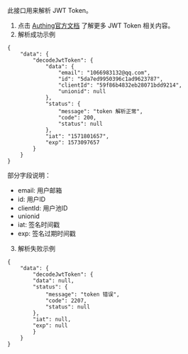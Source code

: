 此接口用来解析 JWT Token。

1. 点击 [Authing官方文档](https://learn.authing.cn/authing/advanced/authentication/jwt-token) 了解更多 JWT Token 相关内容。
2. 解析成功示例
```
{
    "data": {
        "decodeJwtToken": {
            "data": {
                "email": "1066983132@qq.com",
                "id": "5da7ed9950396c1ad9623787",
                "clientId": "59f86b4832eb28071bdd9214",
                "unionid": null
            },
            "status": {
                "message": "token 解析正常",
                "code": 200,
                "status": null
            },
            "iat": "1571801657",
            "exp": 1573097657
        }
    }
}

```
部分字段说明：
- email: 用户邮箱
- id: 用户ID
- clientId: 用户池ID
- unionid
- iat: 签名时间戳
- exp: 签名过期时间戳

3. 解析失败示例
```
{
    "data": {
        "decodeJwtToken": {
        "data": null,
        "status": {
            "message": "token 错误",
            "code": 2207,
            "status": null
        },
        "iat": null,
        "exp": null
        }
    }
}
```
